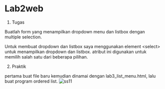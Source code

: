 # Lab2web
1. Tugas

Buatlah form yang menampilkan dropdown menu dan listbox dengan multiple selection.

Untuk membuat dropdown dan listbox saya menggunakan element &lt;select&gt; untuk menampilkan dropdown dan listbox. atribut ini digunakan untuk memilih salah satu dari beberapa pilihan.

2. Praktik

pertama buat file baru kemudian dinamai dengan lab3_list_menu.html, lalu buat program ordered list.
![ss11](https://user-images.githubusercontent.com/102292839/161184947-fabde6d0-1a70-4cdc-bf49-62bac56394c3.png)

